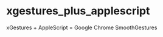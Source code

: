 xgestures_plus_applescript
==========================

xGestures + AppleScript = Google Chrome SmoothGestures
